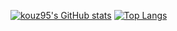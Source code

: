 
[![kouz95's GitHub stats](https://github-readme-stats.vercel.app/api?username=kouz95)](https://github.com/anuraghazra/github-readme-stats)
[![Top Langs](https://github-readme-stats.vercel.app/api/top-langs/?username=kouz95)](https://github.com/anuraghazra/github-readme-stats)
